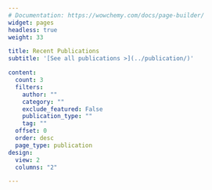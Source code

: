 ```yaml
---
# Documentation: https://wowchemy.com/docs/page-builder/
widget: pages
headless: true
weight: 33

title: Recent Publications
subtitle: '[See all publications >](../publication/)'

content:
  count: 3
  filters:
    author: ""
    category: ""
    exclude_featured: False
    publication_type: ""
    tag: ""
  offset: 0
  order: desc
  page_type: publication
design:
  view: 2
  columns: "2"

---
```

